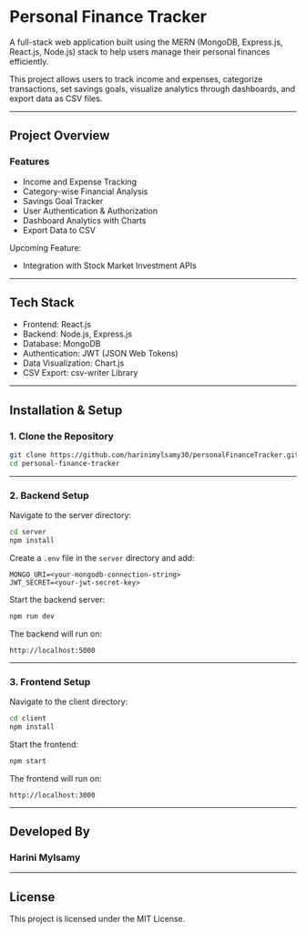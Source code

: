 # Personal Finance Tracker

A full-stack web application built using the MERN (MongoDB, Express.js, React.js, Node.js) stack to help users manage their personal finances efficiently.

This project allows users to track income and expenses, categorize transactions, set savings goals, visualize analytics through dashboards, and export data as CSV files.

---

## Project Overview

### Features
- Income and Expense Tracking
- Category-wise Financial Analysis
- Savings Goal Tracker
- User Authentication & Authorization
- Dashboard Analytics with Charts
- Export Data to CSV

Upcoming Feature:
- Integration with Stock Market Investment APIs

---

## Tech Stack

- Frontend: React.js
- Backend: Node.js, Express.js
- Database: MongoDB
- Authentication: JWT (JSON Web Tokens)
- Data Visualization: Chart.js
- CSV Export: csv-writer Library

---

## Installation & Setup

### 1. Clone the Repository

```bash
git clone https://github.com/harinimylsamy30/personalFinanceTracker.git
cd personal-finance-tracker
```

---

### 2. Backend Setup

Navigate to the server directory:

```bash
cd server
npm install
```

Create a `.env` file in the `server` directory and add:

```
MONGO_URI=<your-mongodb-connection-string>
JWT_SECRET=<your-jwt-secret-key>
```

Start the backend server:

```bash
npm run dev
```

The backend will run on:

```
http://localhost:5000
```

---

### 3. Frontend Setup

Navigate to the client directory:

```bash
cd client
npm install
```

Start the frontend:

```bash
npm start
```

The frontend will run on:

```
http://localhost:3000
```

---

## Developed By

### Harini Mylsamy

---

## License

This project is licensed under the MIT License.

